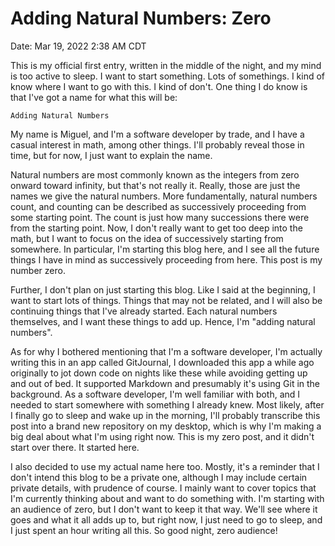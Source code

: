 # Adding Natural Numbers: Zero

Date: Mar 19, 2022 2:38 AM CDT

This is my official first entry, written in the middle of the night, and my mind is too active to sleep. I want to start something. Lots of somethings. I kind of know where I want to go with this. I kind of don't. One thing I do know is that I've got a name for what this will be:

    Adding Natural Numbers

My name is Miguel, and I'm a software developer by trade, and I have a casual interest in math, among other things. I'll probably reveal those in time, but for now, I just want to explain the name.

Natural numbers are most commonly known as the integers from zero onward toward infinity, but that's not really it. Really, those are just the names we give the natural numbers. More fundamentally, natural numbers count, and counting can be described as successively proceeding from some starting point. The count is just how many successions there were from the starting point. Now, I don't really want to get too deep into the math, but I want to focus on the idea of successively starting from somewhere. In particular, I'm starting this blog here, and I see all the future things I have in mind as successively proceeding from here. This post is my number zero. 

Further, I don't plan on just starting this blog. Like I said at the beginning, I want to start lots of things. Things that may not be related, and I will also be continuing things that I've already started. Each natural numbers themselves, and I want these things to add up. Hence, I'm "adding natural numbers".

As for why I bothered mentioning that I'm a software developer, I'm actually writing this in an app called GitJournal, I downloaded this app a while ago originally to jot down code on nights like these while avoiding getting up and out of bed. It supported Markdown and presumably it's using Git in the background. As a software developer, I'm well familiar with both, and I needed to start somewhere with something I already knew. Most likely, after I finally go to sleep and wake up in the morning, I'll probably transcribe this post into a brand new repository on my desktop, which is why I'm making a big deal about what I'm using right now. This is my zero post, and it didn't start over there. It started here.

I also decided to use my actual name here too. Mostly, it's a reminder that I don't intend this blog to be a private one, although I may include certain private details, with prudence of course. I mainly want to cover topics that I'm currently thinking about and want to do something with. I'm starting with an audience of zero, but I don't want to keep it that way. We'll see where it goes and what it all adds up to, but right now, I just need to go to sleep, and I just spent an hour writing all this. So good night, zero audience!
